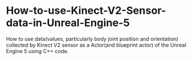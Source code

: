 # How-to-use-Kinect-V2-Sensor-data-in-Unreal-Engine-5
How to use data(values, particularly body joint position and orientation) collected by Kinect V2 sensor as a Actor(and blueprint actor) of the Unreal Engine 5 using C++ code.
